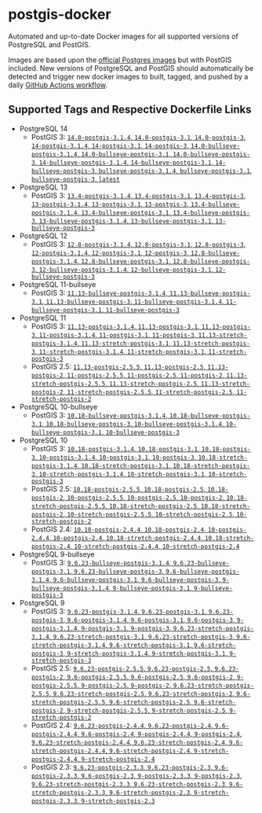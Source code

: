 # postgis-docker

Automated and up-to-date Docker images for all supported versions of PostgreSQL and PostGIS.

Images are based upon the [official Postgres images](https://hub.docker.com/_/postgres) but with PostGIS included. New versions of PostgreSQL and PostGIS should automatically be detected and trigger new docker images to built, tagged, and pushed by a daily [GitHub Actions workflow](https://github.com/GUI/postgis-docker/blob/master/.github/workflows/main.yml).

## Supported Tags and Respective Dockerfile Links

- PostgreSQL 14
  - PostGIS 3: [`14.0-postgis-3.1.4`, `14.0-postgis-3.1`, `14.0-postgis-3`, `14-postgis-3.1.4`, `14-postgis-3.1`, `14-postgis-3`, `14.0-bullseye-postgis-3.1.4`, `14.0-bullseye-postgis-3.1`, `14.0-bullseye-postgis-3`, `14-bullseye-postgis-3.1.4`, `14-bullseye-postgis-3.1`, `14-bullseye-postgis-3`, `bullseye-postgis-3.1.4`, `bullseye-postgis-3.1`, `bullseye-postgis-3`, `latest`](https://github.com/GUI/postgis-docker/blob/master/14/bullseye/postgis-3/Dockerfile)
- PostgreSQL 13
  - PostGIS 3: [`13.4-postgis-3.1.4`, `13.4-postgis-3.1`, `13.4-postgis-3`, `13-postgis-3.1.4`, `13-postgis-3.1`, `13-postgis-3`, `13.4-bullseye-postgis-3.1.4`, `13.4-bullseye-postgis-3.1`, `13.4-bullseye-postgis-3`, `13-bullseye-postgis-3.1.4`, `13-bullseye-postgis-3.1`, `13-bullseye-postgis-3`](https://github.com/GUI/postgis-docker/blob/master/13/bullseye/postgis-3/Dockerfile)
- PostgreSQL 12
  - PostGIS 3: [`12.8-postgis-3.1.4`, `12.8-postgis-3.1`, `12.8-postgis-3`, `12-postgis-3.1.4`, `12-postgis-3.1`, `12-postgis-3`, `12.8-bullseye-postgis-3.1.4`, `12.8-bullseye-postgis-3.1`, `12.8-bullseye-postgis-3`, `12-bullseye-postgis-3.1.4`, `12-bullseye-postgis-3.1`, `12-bullseye-postgis-3`](https://github.com/GUI/postgis-docker/blob/master/12/bullseye/postgis-3/Dockerfile)
- PostgreSQL 11-bullseye
  - PostGIS 3: [`11.13-bullseye-postgis-3.1.4`, `11.13-bullseye-postgis-3.1`, `11.13-bullseye-postgis-3`, `11-bullseye-postgis-3.1.4`, `11-bullseye-postgis-3.1`, `11-bullseye-postgis-3`](https://github.com/GUI/postgis-docker/blob/master/11/bullseye/postgis-3/Dockerfile)
- PostgreSQL 11
  - PostGIS 3: [`11.13-postgis-3.1.4`, `11.13-postgis-3.1`, `11.13-postgis-3`, `11-postgis-3.1.4`, `11-postgis-3.1`, `11-postgis-3`, `11.13-stretch-postgis-3.1.4`, `11.13-stretch-postgis-3.1`, `11.13-stretch-postgis-3`, `11-stretch-postgis-3.1.4`, `11-stretch-postgis-3.1`, `11-stretch-postgis-3`](https://github.com/GUI/postgis-docker/blob/master/11/stretch/postgis-3/Dockerfile)
  - PostGIS 2.5: [`11.13-postgis-2.5.5`, `11.13-postgis-2.5`, `11.13-postgis-2`, `11-postgis-2.5.5`, `11-postgis-2.5`, `11-postgis-2`, `11.13-stretch-postgis-2.5.5`, `11.13-stretch-postgis-2.5`, `11.13-stretch-postgis-2`, `11-stretch-postgis-2.5.5`, `11-stretch-postgis-2.5`, `11-stretch-postgis-2`](https://github.com/GUI/postgis-docker/blob/master/11/stretch/postgis-2.5/Dockerfile)
- PostgreSQL 10-bullseye
  - PostGIS 3: [`10.18-bullseye-postgis-3.1.4`, `10.18-bullseye-postgis-3.1`, `10.18-bullseye-postgis-3`, `10-bullseye-postgis-3.1.4`, `10-bullseye-postgis-3.1`, `10-bullseye-postgis-3`](https://github.com/GUI/postgis-docker/blob/master/10/bullseye/postgis-3/Dockerfile)
- PostgreSQL 10
  - PostGIS 3: [`10.18-postgis-3.1.4`, `10.18-postgis-3.1`, `10.18-postgis-3`, `10-postgis-3.1.4`, `10-postgis-3.1`, `10-postgis-3`, `10.18-stretch-postgis-3.1.4`, `10.18-stretch-postgis-3.1`, `10.18-stretch-postgis-3`, `10-stretch-postgis-3.1.4`, `10-stretch-postgis-3.1`, `10-stretch-postgis-3`](https://github.com/GUI/postgis-docker/blob/master/10/stretch/postgis-3/Dockerfile)
  - PostGIS 2.5: [`10.18-postgis-2.5.5`, `10.18-postgis-2.5`, `10.18-postgis-2`, `10-postgis-2.5.5`, `10-postgis-2.5`, `10-postgis-2`, `10.18-stretch-postgis-2.5.5`, `10.18-stretch-postgis-2.5`, `10.18-stretch-postgis-2`, `10-stretch-postgis-2.5.5`, `10-stretch-postgis-2.5`, `10-stretch-postgis-2`](https://github.com/GUI/postgis-docker/blob/master/10/stretch/postgis-2.5/Dockerfile)
  - PostGIS 2.4: [`10.18-postgis-2.4.4`, `10.18-postgis-2.4`, `10-postgis-2.4.4`, `10-postgis-2.4`, `10.18-stretch-postgis-2.4.4`, `10.18-stretch-postgis-2.4`, `10-stretch-postgis-2.4.4`, `10-stretch-postgis-2.4`](https://github.com/GUI/postgis-docker/blob/master/10/stretch/postgis-2.4/Dockerfile)
- PostgreSQL 9-bullseye
  - PostGIS 3: [`9.6.23-bullseye-postgis-3.1.4`, `9.6.23-bullseye-postgis-3.1`, `9.6.23-bullseye-postgis-3`, `9.6-bullseye-postgis-3.1.4`, `9.6-bullseye-postgis-3.1`, `9.6-bullseye-postgis-3`, `9-bullseye-postgis-3.1.4`, `9-bullseye-postgis-3.1`, `9-bullseye-postgis-3`](https://github.com/GUI/postgis-docker/blob/master/9.6/bullseye/postgis-3/Dockerfile)
- PostgreSQL 9
  - PostGIS 3: [`9.6.23-postgis-3.1.4`, `9.6.23-postgis-3.1`, `9.6.23-postgis-3`, `9.6-postgis-3.1.4`, `9.6-postgis-3.1`, `9.6-postgis-3`, `9-postgis-3.1.4`, `9-postgis-3.1`, `9-postgis-3`, `9.6.23-stretch-postgis-3.1.4`, `9.6.23-stretch-postgis-3.1`, `9.6.23-stretch-postgis-3`, `9.6-stretch-postgis-3.1.4`, `9.6-stretch-postgis-3.1`, `9.6-stretch-postgis-3`, `9-stretch-postgis-3.1.4`, `9-stretch-postgis-3.1`, `9-stretch-postgis-3`](https://github.com/GUI/postgis-docker/blob/master/9.6/stretch/postgis-3/Dockerfile)
  - PostGIS 2.5: [`9.6.23-postgis-2.5.5`, `9.6.23-postgis-2.5`, `9.6.23-postgis-2`, `9.6-postgis-2.5.5`, `9.6-postgis-2.5`, `9.6-postgis-2`, `9-postgis-2.5.5`, `9-postgis-2.5`, `9-postgis-2`, `9.6.23-stretch-postgis-2.5.5`, `9.6.23-stretch-postgis-2.5`, `9.6.23-stretch-postgis-2`, `9.6-stretch-postgis-2.5.5`, `9.6-stretch-postgis-2.5`, `9.6-stretch-postgis-2`, `9-stretch-postgis-2.5.5`, `9-stretch-postgis-2.5`, `9-stretch-postgis-2`](https://github.com/GUI/postgis-docker/blob/master/9.6/stretch/postgis-2.5/Dockerfile)
  - PostGIS 2.4: [`9.6.23-postgis-2.4.4`, `9.6.23-postgis-2.4`, `9.6-postgis-2.4.4`, `9.6-postgis-2.4`, `9-postgis-2.4.4`, `9-postgis-2.4`, `9.6.23-stretch-postgis-2.4.4`, `9.6.23-stretch-postgis-2.4`, `9.6-stretch-postgis-2.4.4`, `9.6-stretch-postgis-2.4`, `9-stretch-postgis-2.4.4`, `9-stretch-postgis-2.4`](https://github.com/GUI/postgis-docker/blob/master/9.6/stretch/postgis-2.4/Dockerfile)
  - PostGIS 2.3: [`9.6.23-postgis-2.3.3`, `9.6.23-postgis-2.3`, `9.6-postgis-2.3.3`, `9.6-postgis-2.3`, `9-postgis-2.3.3`, `9-postgis-2.3`, `9.6.23-stretch-postgis-2.3.3`, `9.6.23-stretch-postgis-2.3`, `9.6-stretch-postgis-2.3.3`, `9.6-stretch-postgis-2.3`, `9-stretch-postgis-2.3.3`, `9-stretch-postgis-2.3`](https://github.com/GUI/postgis-docker/blob/master/9.6/stretch/postgis-2.3/Dockerfile)
